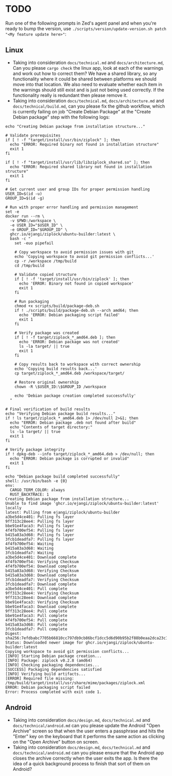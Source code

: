 # TODO

Run one of the following prompts in Zed's agent panel and when you're ready to bump the version, use `./scripts/version/update-version.sh patch "<My feature update here>"`:


## Linux
- Taking into consideration `docs/technical.md` and `docs/architecture.md`, Can you please `cargo check` the linux app, look at each of the warnings and work out how to correct them? We have a shared library, so any functionality where it could be shared between platforms we should move into that location. We also need to evaluate whether each item in the warnings should still exist and is just not being used correctly. If the functionality really is redundant then please remove it.
- Taking into consideration `docs/technical.md`, `docs/architecture.md` and `docs/technical/build.md`, can you please fix the github workflow, which is currently failing on job "Create Debian Package" at the "Create Debian package" step with the following logs:
```
echo "Creating Debian package from installation structure..."

# Validate prerequisites
if [ ! -f "target/install/usr/bin/ziplock" ]; then
  echo "ERROR: Required binary not found in installation structure"
  exit 1
fi

if [ ! -f "target/install/usr/lib/libziplock_shared.so" ]; then
  echo "ERROR: Required shared library not found in installation structure"
  exit 1
fi

# Get current user and group IDs for proper permission handling
USER_ID=$(id -u)
GROUP_ID=$(id -g)

# Run with proper error handling and permission management
set -e
docker run --rm \
  -v $PWD:/workspace \
  -e USER_ID="$USER_ID" \
  -e GROUP_ID="$GROUP_ID" \
  ghcr.io/ejangi/ziplock/ubuntu-builder:latest \
  bash -c "
    set -euo pipefail

    # Copy workspace to avoid permission issues with git
    echo 'Copying workspace to avoid git permission conflicts...'
    cp -r /workspace /tmp/build
    cd /tmp/build

    # Validate copied structure
    if [ ! -f 'target/install/usr/bin/ziplock' ]; then
      echo 'ERROR: Binary not found in copied workspace'
      exit 1
    fi

    # Run packaging
    chmod +x scripts/build/package-deb.sh
    if ! ./scripts/build/package-deb.sh --arch amd64; then
      echo 'ERROR: Debian packaging script failed'
      exit 1
    fi

    # Verify package was created
    if [ ! -f target/ziplock_*_amd64.deb ]; then
      echo 'ERROR: Debian package was not created'
      ls -la target/ || true
      exit 1
    fi

    # Copy results back to workspace with correct ownership
    echo 'Copying build results back...'
    cp target/ziplock_*_amd64.deb /workspace/target/

    # Restore original ownership
    chown -R \$USER_ID:\$GROUP_ID /workspace

    echo 'Debian package creation completed successfully'
  "

# Final verification of build results
echo "Verifying Debian package build results..."
if ! ls target/ziplock_*_amd64.deb 1> /dev/null 2>&1; then
  echo "ERROR: Debian package .deb not found after build"
  echo "Contents of target directory:"
  ls -la target/ || true
  exit 1
fi

# Verify package integrity
if ! dpkg-deb --info target/ziplock_*_amd64.deb > /dev/null; then
  echo "ERROR: Debian package is corrupted or invalid"
  exit 1
fi

echo "Debian package build completed successfully"
shell: /usr/bin/bash -e {0}
env:
  CARGO_TERM_COLOR: always
  RUST_BACKTRACE: 1
Creating Debian package from installation structure...
Unable to find image 'ghcr.io/ejangi/ziplock/ubuntu-builder:latest' locally
latest: Pulling from ejangi/ziplock/ubuntu-builder
a3be5d4ce401: Pulling fs layer
9ff313c28ee4: Pulling fs layer
bbe91e4faca3: Pulling fs layer
4f4fb700ef54: Pulling fs layer
b415a83a3d68: Pulling fs layer
3fcb1deadfa7: Pulling fs layer
4f4fb700ef54: Waiting
b415a83a3d68: Waiting
3fcb1deadfa7: Waiting
a3be5d4ce401: Download complete
4f4fb700ef54: Verifying Checksum
4f4fb700ef54: Download complete
b415a83a3d68: Verifying Checksum
b415a83a3d68: Download complete
3fcb1deadfa7: Verifying Checksum
3fcb1deadfa7: Download complete
a3be5d4ce401: Pull complete
9ff313c28ee4: Verifying Checksum
9ff313c28ee4: Download complete
bbe91e4faca3: Verifying Checksum
bbe91e4faca3: Download complete
9ff313c28ee4: Pull complete
bbe91e4faca3: Pull complete
4f4fb700ef54: Pull complete
b415a83a3d68: Pull complete
3fcb1deadfa7: Pull complete
Digest: sha256:7efdbabc7705b66810cc797db9cb86bcf1dcc5d6d90b95b2f88b0eaa2dca23c1
Status: Downloaded newer image for ghcr.io/ejangi/ziplock/ubuntu-builder:latest
Copying workspace to avoid git permission conflicts...
[INFO] Starting Debian package creation...
[INFO] Package: ziplock v0.2.8 (amd64)
[INFO] Checking packaging dependencies...
[SUCCESS] Packaging dependencies satisfied
[INFO] Verifying build artifacts...
[ERROR] Required file missing: /tmp/build/target/install/usr/share/mime/packages/ziplock.xml
ERROR: Debian packaging script failed
Error: Process completed with exit code 1.
```


## Android
- Taking into consideration `docs/design.md`, `docs/technical.md` and `docs/technical/android.md` can you please update the Android "Open Archive" screen so that when the user enters a passphrase and hits the "Enter" key on the keyboard that it performs the same action as clicking on the "Open Archive" button on screen.
- Taking into consideration `docs/design.md`, `docs/technical.md` and `docs/technical/android.md` can you please ensure that the Android app closes the archive correctly when the user exits the app. Is there the idea of a quick background process to finish that sort of them on Android?

